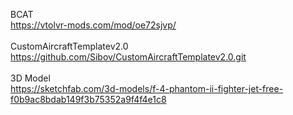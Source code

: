 BCAT <br />
https://vtolvr-mods.com/mod/oe72sjvp/ <br />
<br />
CustomAircraftTemplatev2.0 <br />
https://github.com/Sibov/CustomAircraftTemplatev2.0.git <br />
<br />
3D Model <br />
https://sketchfab.com/3d-models/f-4-phantom-ii-fighter-jet-free-f0b9ac8bdab149f3b75352a9f4f4e1c8
